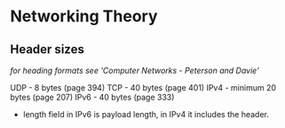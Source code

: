 Networking Theory
=================

Header sizes
------------
*for heading formats see 'Computer Networks - Peterson and Davie'*

UDP - 8 bytes  (page 394)
TCP - 40 bytes  (page 401)
IPv4 - minimum 20 bytes  (page 207)
IPv6 - 40 bytes  (page 333)

* length field in IPv6 is payload length, in IPv4 it includes the header.

